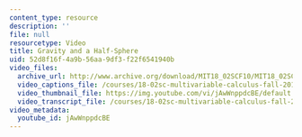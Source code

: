 ```yaml
---
content_type: resource
description: ''
file: null
resourcetype: Video
title: Gravity and a Half-Sphere
uid: 52d8f16f-4a9b-56aa-9df3-f22f6541940b
video_files:
  archive_url: http://www.archive.org/download/MIT18_02SCF10/MIT18_02SCF10Rec_55_300k.mp4
  video_captions_file: /courses/18-02sc-multivariable-calculus-fall-2010/d7058d426dd25ef7b4d97e44ac2d25c4_jAwWnppdcBE.vtt
  video_thumbnail_file: https://img.youtube.com/vi/jAwWnppdcBE/default.jpg
  video_transcript_file: /courses/18-02sc-multivariable-calculus-fall-2010/b10f24bacbbe7f67d2753f7e45b860ae_jAwWnppdcBE.pdf
video_metadata:
  youtube_id: jAwWnppdcBE
---
```

